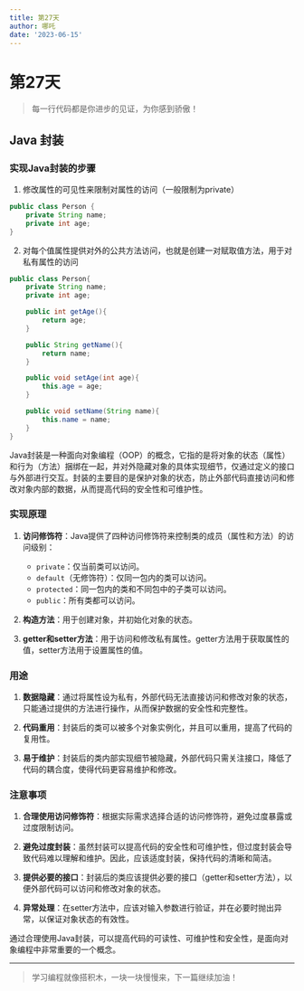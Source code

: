 ```yaml
---
title: 第27天
author: 哪吒
date: '2023-06-15'
---
```


# 第27天

> 每一行代码都是你进步的见证，为你感到骄傲！

## Java 封装

### 实现Java封装的步骤

1. 修改属性的可见性来限制对属性的访问（一般限制为private）

```java
public class Person {
    private String name;
    private int age;
}
```

2. 对每个值属性提供对外的公共方法访问，也就是创建一对赋取值方法，用于对私有属性的访问

```java
public class Person{
    private String name;
    private int age;

    public int getAge(){
        return age;
    }

    public String getName(){
        return name;
    }

    public void setAge(int age){
        this.age = age;
    }

    public void setName(String name){
        this.name = name;
    }
}
```




Java封装是一种面向对象编程（OOP）的概念，它指的是将对象的状态（属性）和行为（方法）捆绑在一起，并对外隐藏对象的具体实现细节，仅通过定义的接口与外部进行交互。封装的主要目的是保护对象的状态，防止外部代码直接访问和修改对象内部的数据，从而提高代码的安全性和可维护性。

### 实现原理

1. **访问修饰符**：Java提供了四种访问修饰符来控制类的成员（属性和方法）的访问级别：
    - `private`：仅当前类可以访问。
    - `default`（无修饰符）：仅同一包内的类可以访问。
    - `protected`：同一包内的类和不同包中的子类可以访问。
    - `public`：所有类都可以访问。

2. **构造方法**：用于创建对象，并初始化对象的状态。

3. **getter和setter方法**：用于访问和修改私有属性。getter方法用于获取属性的值，setter方法用于设置属性的值。

### 用途

1. **数据隐藏**：通过将属性设为私有，外部代码无法直接访问和修改对象的状态，只能通过提供的方法进行操作，从而保护数据的安全性和完整性。

2. **代码重用**：封装后的类可以被多个对象实例化，并且可以重用，提高了代码的复用性。

3. **易于维护**：封装后的类内部实现细节被隐藏，外部代码只需关注接口，降低了代码的耦合度，使得代码更容易维护和修改。

### 注意事项

1. **合理使用访问修饰符**：根据实际需求选择合适的访问修饰符，避免过度暴露或过度限制访问。

2. **避免过度封装**：虽然封装可以提高代码的安全性和可维护性，但过度封装会导致代码难以理解和维护。因此，应该适度封装，保持代码的清晰和简洁。

3. **提供必要的接口**：封装后的类应该提供必要的接口（getter和setter方法），以便外部代码可以访问和修改对象的状态。

4. **异常处理**：在setter方法中，应该对输入参数进行验证，并在必要时抛出异常，以保证对象状态的有效性。

通过合理使用Java封装，可以提高代码的可读性、可维护性和安全性，是面向对象编程中非常重要的一个概念。







---

> 学习编程就像搭积木，一块一块慢慢来，下一篇继续加油！